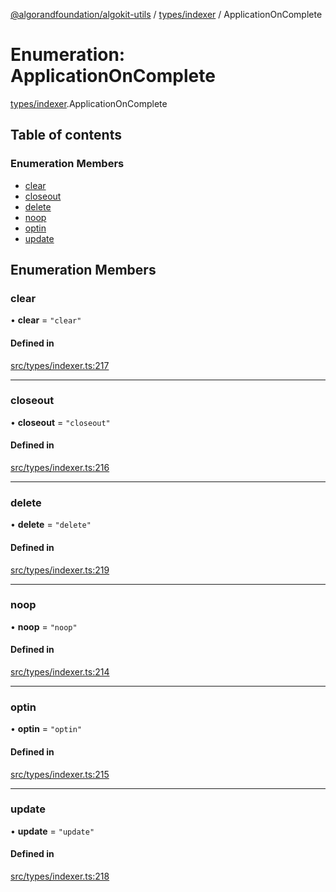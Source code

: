 [@algorandfoundation/algokit-utils](../README.md) / [types/indexer](../modules/types_indexer.md) / ApplicationOnComplete

# Enumeration: ApplicationOnComplete

[types/indexer](../modules/types_indexer.md).ApplicationOnComplete

## Table of contents

### Enumeration Members

- [clear](types_indexer.ApplicationOnComplete.md#clear)
- [closeout](types_indexer.ApplicationOnComplete.md#closeout)
- [delete](types_indexer.ApplicationOnComplete.md#delete)
- [noop](types_indexer.ApplicationOnComplete.md#noop)
- [optin](types_indexer.ApplicationOnComplete.md#optin)
- [update](types_indexer.ApplicationOnComplete.md#update)

## Enumeration Members

### clear

• **clear** = ``"clear"``

#### Defined in

[src/types/indexer.ts:217](https://github.com/algorandfoundation/algokit-utils-ts/blob/main/src/types/indexer.ts#L217)

___

### closeout

• **closeout** = ``"closeout"``

#### Defined in

[src/types/indexer.ts:216](https://github.com/algorandfoundation/algokit-utils-ts/blob/main/src/types/indexer.ts#L216)

___

### delete

• **delete** = ``"delete"``

#### Defined in

[src/types/indexer.ts:219](https://github.com/algorandfoundation/algokit-utils-ts/blob/main/src/types/indexer.ts#L219)

___

### noop

• **noop** = ``"noop"``

#### Defined in

[src/types/indexer.ts:214](https://github.com/algorandfoundation/algokit-utils-ts/blob/main/src/types/indexer.ts#L214)

___

### optin

• **optin** = ``"optin"``

#### Defined in

[src/types/indexer.ts:215](https://github.com/algorandfoundation/algokit-utils-ts/blob/main/src/types/indexer.ts#L215)

___

### update

• **update** = ``"update"``

#### Defined in

[src/types/indexer.ts:218](https://github.com/algorandfoundation/algokit-utils-ts/blob/main/src/types/indexer.ts#L218)

